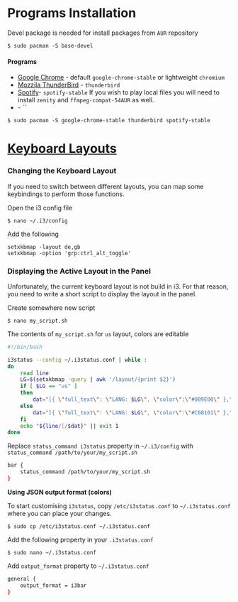 
# Programs Installation
Devel package is needed for install packages from `AUR` repository
```
$ sudo pacman -S base-devel
```
#### Programs
 * [Google Chrome](https://wiki.archlinux.org/index.php/Chromium) - default `google-chrome-stable` or lightweight `chromium`
 * [Mozzila ThunderBird](https://wiki.archlinux.org/index.php/thunderbird#Installation) - `thunderbird`
 * [Spotify](https://wiki.archlinux.org/index.php/spotify)- `spotify-stable` If you wish to play local files you will need to install `zenity` and `ffmpeg-compat-54AUR` as well.
 * []() - ``
```
$ sudo pacman -S google-chrome-stable thunderbird spotify-stable
```

# [Keyboard Layouts](http://docs.slackware.com/howtos:window_managers:keyboard_layout_in_i3)
### Changing the Keyboard Layout
If you need to switch between different layouts, you can map some keybindings to perform those functions.

Open the i3 config file
```
$ nano ~/.i3/config
```
Add the following
```
setxkbmap -layout de,gb
setxkbmap -option 'grp:ctrl_alt_toggle'
```
### Displaying the Active Layout in the Panel 
Unfortunately, the current keyboard layout is not build in i3. 
For that reason, you need to write a short script to display the layout in the panel. 

Create somewhere new script
```
$ nano my_script.sh
```
The contents of `my_script.sh` for `us` layout, colors are editable
```bash
#!/bin/bash

i3status --config ~/.i3status.conf | while :
do
    read line
    LG=$(setxkbmap -query | awk '/layout/{print $2}')
    if [ $LG == "us" ]
    then
        dat="[{ \"full_text\": \"LANG: $LG\", \"color\":\"#009E00\" },"
    else
        dat="[{ \"full_text\": \"LANG: $LG\", \"color\":\"#C60101\" },"
    fi
    echo "${line/[/$dat}" || exit 1
done
```
Replace `status_command i3status` property in `~/.i3/config` with `status_command /path/to/your/my_script.sh`
```bash
bar {
    status_command /path/to/your/my_script.sh
}
```
**Using JSON output format (colors)**

To start customising `i3status`, copy `/etc/i3status.conf` to `~/.i3status.conf` where you can place your changes. 
```
$ sudo cp /etc/i3status.conf ~/.i3status.conf
```
Add the following property in your `.i3status.conf`
```
$ sudo nano ~/.i3status.conf
```
Add `output_format` property to `~/.i3status.conf`
```bash
general {
    output_format = i3bar
}
```

